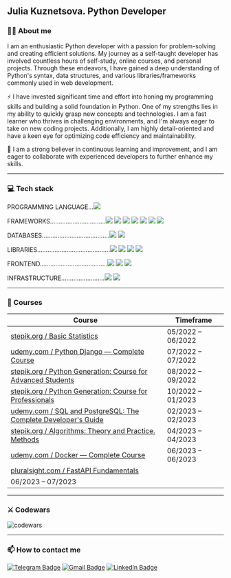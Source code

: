 ## Julia Kuznetsova. Python Developer

### 👩‍💻 About me

I am an enthusiastic Python developer with a passion for problem-solving and creating efficient solutions. My journey as a self-taught developer has involved countless hours of self-study, online courses, and personal projects. Through these endeavors, I have gained a deep understanding of Python's syntax, data structures, and various libraries/frameworks commonly used in web development.

:zap: I have invested significant time and effort into honing my programming skills and building a solid foundation in Python. One of my strengths lies in my ability to quickly grasp new concepts and technologies. I am a fast learner who thrives in challenging environments, and I'm always eager to take on new coding projects. Additionally, I am highly detail-oriented and have a keen eye for optimizing code efficiency and maintainability.

:telescope: I am a strong believer in continuous learning and improvement, and I am eager to collaborate with experienced developers to further enhance my skills.

---

### 💻 Tech stack

PROGRAMMING LANGUAGE...<img src="https://img.shields.io/badge/Python-d93b32?style=for-the-badge&logo=python&logoColor=black"/>

FRAMEWORKS................................<img src="https://img.shields.io/badge/Django-fc884d?style=for-the-badge&logo=django&logoColor=black"/> <img src="https://img.shields.io/badge/DRF-fc884d?style=for-the-badge"/> <img src="https://img.shields.io/badge/FastAPI-fc884d?style=for-the-badge&logo=fastapi&logoColor=black"/> <img src="https://img.shields.io/badge/Flask-fc884d?style=for-the-badge&logo=Flask&logoColor=black"/> <img src="https://img.shields.io/badge/Redis-fc884d?style=for-the-badge&logo=Redis&logoColor=black"/> <img src="https://img.shields.io/badge/Celery-fc884d?style=for-the-badge"/> <img src="https://img.shields.io/badge/Pytest-fc884d?style=for-the-badge&logo=Pytest&logoColor=black"/>

DATABASES.......................................<img src="https://img.shields.io/badge/PostgreSQL-f5df66?style=for-the-badge&logo=PostgreSQL&logoColor=black"/> <img src="https://img.shields.io/badge/MySQL-f5df66?style=for-the-badge&logo=MySQL&logoColor=black"/>

LIBRARIES..........................................<img src="https://img.shields.io/badge/pandas-65a362?style=for-the-badge&logo=pandas&logoColor=black"/> <img src="https://img.shields.io/badge/NumPy-65a362?style=for-the-badge&logo=NumPy&logoColor=black"/> <img src="https://img.shields.io/badge/Selenium-65a362?style=for-the-badge&logo=Selenium&logoColor=black"/> <img src="https://img.shields.io/badge/BEAUTIFUL SOUP-65a362?style=for-the-badge"/>

FRONTEND.......................................<img src="https://img.shields.io/badge/HTML5-96a4a5?style=for-the-badge&logo=HTML5&logoColor=black"/> <img src="https://img.shields.io/badge/CSS3-96a4a5?style=for-the-badge&logo=CSS3&logoColor=black"/> <img src="https://img.shields.io/badge/Bootstrap-96a4a5?style=for-the-badge&logo=Bootstrap&logoColor=black"/>

INFRASTRUCTURE.........................<img src="https://img.shields.io/badge/Git-9a7b4d?style=for-the-badge&logo=Git&logoColor=black"/> <img src="https://img.shields.io/badge/Docker-9a7b4d?style=for-the-badge&logo=Docker&logoColor=black"/>

---

### 📑 Courses

| Course                                                                                                                                        | Timeframe         |
| ----------------------------------------------------------------------------------------------------------------------------------------------| ----------------- |
| [stepik.org / Basic Statistics](https://stepik.org/cert/1501801)                                                                              | 05/2022 – 06/2022 |
| [udemy.com / Python Django — Complete Course](https://www.udemy.com/course/python-django-2021-complete-course/)                               | 07/2022 – 07/2022 |
| [stepik.org / Python Generation: Course for Advanced Students](https://stepik.org/cert/1659928)                                               | 08/2022 – 09/2022 |
| [stepik.org / Python Generation: Course for Professionals](https://stepik.org/cert/1892736)                                                   | 10/2022 – 01/2023 |
| [udemy.com / SQL and PostgreSQL: The Complete Developer's Guide](https://www.udemy.com/certificate/UC-9e0435ca-7a59-4f49-8922-4866971ec2e2/)  | 02/2023 – 02/2023 |
| [stepik.org / Algorithms: Theory and Practice. Methods](https://stepik.org/cert/2035744)                                                      | 04/2023 – 04/2023 |
| [udemy.com / Docker — Complete Course](https://www.udemy.com/course/docker-ru/)                                                               | 06/2023 – 06/2023 |
| [pluralsight.com / FastAPI Fundamentals](https://www.pluralsight.com/courses/fastapi-fundamentals)                                            | 
06/2023 – 07/2023 |
---

### ⚔️ Codewars

![codewars](https://www.codewars.com/users/kooznitsa/badges/large)

---

### :mailbox: How to contact me

[![Telegram Badge](https://img.shields.io/badge/-kooznitsa-blue?style=flat&logo=Telegram&logoColor=white)](https://t.me/kooznitsa) [![Gmail Badge](https://img.shields.io/badge/-Gmail-red?style=flat&logo=Gmail&logoColor=white)](mailto:kooznitsa@gmail.com) [![LinkedIn Badge](https://img.shields.io/badge/-kooznitsa-blue?style=flat&logo=LinkedIn&logoColor=white)]([https://t.me/kooznitsa](https://www.linkedin.com/in/kooznitsa/))
